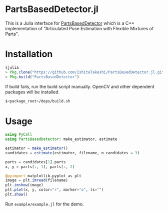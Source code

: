 PartsBasedDetector.jl
=====================

This is a Julia interface for [PartsBasedDetector](https://github.com/wg-perception/PartsBasedDetector) which is a C++ implementation of "Articulated Pose Estimation with Flexible Mixtures of Parts".

# Installation

```julia
$julia
> Pkg.clone("https://github.com/IshitaTakeshi/PartsBasedDetector.jl.git")
> Pkg.build("PartsBasedDetector")
```

If build fails, run the build script manually.
OpenCV and other dependent packages will be installed.

```sh
$<package_root>/deps/build.sh
```

# Usage

```julia
using PyCall
using PartsBasedDetector: make_estimator, estimate

estimator = make_estimator()
candidates = estimate(estimator, filename, n_candidates = 3)

parts = candidates[1].parts
x, y = parts[:, 1], parts[:, 2]

@pyimport matplotlib.pyplot as plt
image = plt.imread(filename)
plt.imshow(image)
plt.plot(x, y, color="r", marker="o", ls="")
plt.show()
```

Run `example/example.jl` for the demo.
